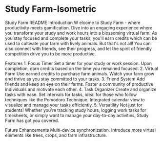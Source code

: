 # Study Farm-Isometric
 Study Farm README
Introduction
W   elcome to Study Farm - where productivity meets gamification. Dive into an engaging experience where you transform your study and work hours into a blossoming virtual farm. As you stay focused and complete your tasks, you'll earn credits which can be used to cultivate your farm with lively animals. But that's not all! You can also connect with friends, see their progress, and let the spirit of friendly competition drive you to be more productive.

Features
        1. Focus Timer
        Set a timer for your study or work session.
        Upon completion, earn credits based on the time you remained focused.
        2. Virtual Farm
        Use earned credits to purchase farm animals.
        Watch your farm grow and thrive as you stay committed to your tasks.
        3. Friend System
        Add friends and keep an eye on their farms.
        Foster a community of productive individuals and motivate each other.
        4. Task Organizer
        Create and organize tasks with ease.
        Set intervals for tasks, ideal for those who follow techniques like the Pomodoro Technique.
        Integrated calendar view to visualize and manage your tasks efficiently.
        5. Versatility
        Not just for students! Whether you're tracking study hours, logging work tasks for timesheets, or simply want to manage your 
        day-to-day activities, Study Farm has got you covered.





Future Enhancements
 Multi-device synchronization.
 Introduce more virtual elements like trees, crops, and farm infrastructure.
 
